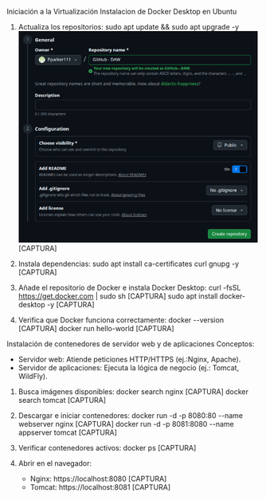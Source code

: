 Iniciación a la Virtualización
Instalacion de Docker Desktop en Ubuntu
1. Actualiza los repositorios:
   sudo apt update && sudo apt upgrade -y
   ![](https://github.com/Pparker111/Portfolio-DAW/blob/main/Ejercicios/UD01/Imagen/ejercicio0101-01.png)
   [CAPTURA]

3. Instala dependencias:
   sudo apt install ca-certificates curl gnupg -y
   [CAPTURA]

4. Añade el repositorio de Docker e instala Docker Desktop:
   curl -fsSL https://get.docker.com | sudo sh
   [CAPTURA]
   sudo apt install docker-desktop -y
   [CAPTURA]

5. Verifica que Docker funciona correctamente:
   docker --version
   [CAPTURA]
   docker run hello-world
   [CAPTURA]

Instalación de contenedores de servidor web y de aplicaciones
Conceptos:
- Servidor web: Atiende peticiones HTTP/HTTPS (ej.:Nginx, Apache).
- Servidor de aplicaciones: Ejecuta la lógica de negocio (ej.: Tomcat, WildFly).

1. Busca imágenes disponibles:
   docker search nginx
   [CAPTURA]
   docker search tomcat
   [CAPTURA]

2. Descargar e iniciar contenedores:
   docker run -d -p 8080:80 --name webserver nginx
   [CAPTURA]
   docker run -d -p 8081:8080 --name appserver tomcat
   [CAPTURA]

3. Verificar contenedores activos:
   docker ps
   [CAPTURA]

4. Abrir en el navegador:
   - Nginx: https://localhost:8080
   [CAPTURA]
   - Tomcat: https://localhost:8081
   [CAPTURA]
